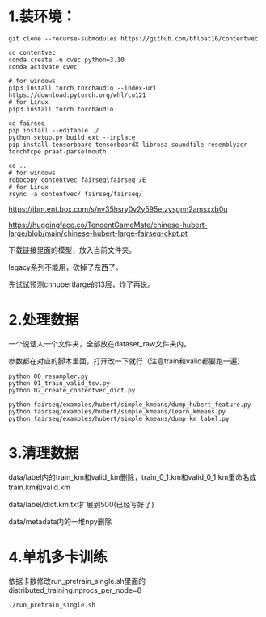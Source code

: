 # 1.装环境：
```
git clone --recurse-submodules https://github.com/bfloat16/contentvec

cd contentvec
conda create -n cvec python=3.10
conda activate cvec

# for windows
pip3 install torch torchaudio --index-url https://download.pytorch.org/whl/cu121
# for Linux
pip3 install torch torchaudio

cd fairseq
pip install --editable ./
python setup.py build_ext --inplace
pip install tensorboard tensorboardX librosa soundfile resemblyzer torchfcpe praat-parselmouth

cd ..
# for windows
robocopy contentvec fairseq\fairseq /E
# for Linux
rsync -a contentvec/ fairseq/fairseq/
```
https://ibm.ent.box.com/s/nv35hsry0v2y595etzysgnn2amsxxb0u

https://huggingface.co/TencentGameMate/chinese-hubert-large/blob/main/chinese-hubert-large-fairseq-ckpt.pt

下载链接里面的模型，放入当前文件夹。

legacy系列不能用，砍掉了东西了。

先试试预测cnhubertlarge的13层，炸了再说。

# 2.处理数据
一个说话人一个文件夹，全部放在dataset_raw文件夹内。

参数都在对应的脚本里面，打开改一下就行（注意train和valid都要跑一遍）
```
python 00_resampler.py
python 01_train_valid_tsv.py
python 02_create_contentvec_dict.py

python fairseq/examples/hubert/simple_kmeans/dump_hubert_feature.py
python fairseq/examples/hubert/simple_kmeans/learn_kmeans.py
python fairseq/examples/hubert/simple_kmeans/dump_km_label.py
```
# 3.清理数据

data/label内的train_km和valid_km删除，train_0_1.km和valid_0_1.km重命名成train.km和valid.km

data/label/dict.km.txt扩展到500(已经写好了)

data/metadata内的一堆npy删除

# 4.单机多卡训练

依据卡数修改run_pretrain_single.sh里面的distributed_training.nprocs_per_node=8
```
./run_pretrain_single.sh
```
